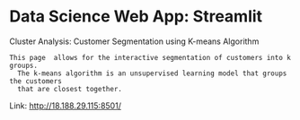 # Data Science Web App: Streamlit
Cluster Analysis: Customer Segmentation using K-means Algorithm

    This page  allows for the interactive segmentation of customers into k groups.
      The k-means algorithm is an unsupervised learning model that groups the customers
      that are closest together.

Link: http://18.188.29.115:8501/


